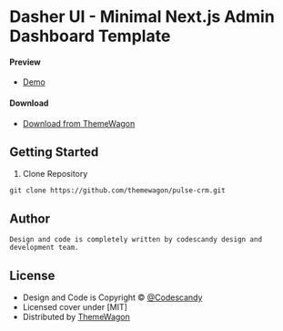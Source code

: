 # Dasher UI - Minimal Next.js Admin Dashboard Template

#### Preview

- [Demo](https://themewagon.github.io/pulse-crm/)

#### Download

- [Download from ThemeWagon](https://themewagon.com/themes/pulse-crm/)

## Getting Started

1. Clone Repository

```
git clone https://github.com/themewagon/pulse-crm.git
```

## Author

```
Design and code is completely written by codescandy design and development team.
```

## License

- Design and Code is Copyright &copy; [@Codescandy](https://codescandy.com/)
- Licensed cover under [MIT]
- Distributed by [ThemeWagon](https://themewagon.com)
